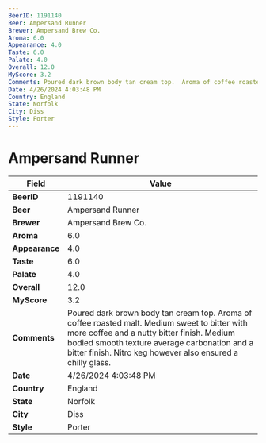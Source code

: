 ```yaml
---
BeerID: 1191140
Beer: Ampersand Runner
Brewer: Ampersand Brew Co.
Aroma: 6.0
Appearance: 4.0
Taste: 6.0
Palate: 4.0
Overall: 12.0
MyScore: 3.2
Comments: Poured dark brown body tan cream top.  Aroma of coffee roasted malt. Medium sweet to bitter with more coffee and a nutty bitter finish. Medium bodied smooth texture average carbonation and a bitter finish. Nitro keg however also ensured a chilly glass.
Date: 4/26/2024 4:03:48 PM
Country: England
State: Norfolk
City: Diss
Style: Porter
---
```


# Ampersand Runner

| Field         | Value |
|---------------|-------|
| **BeerID** | 1191140 |
| **Beer** | Ampersand Runner |
| **Brewer** | Ampersand Brew Co. |
| **Aroma** | 6.0 |
| **Appearance** | 4.0 |
| **Taste** | 6.0 |
| **Palate** | 4.0 |
| **Overall** | 12.0 |
| **MyScore** | 3.2 |
| **Comments** | Poured dark brown body tan cream top.  Aroma of coffee roasted malt. Medium sweet to bitter with more coffee and a nutty bitter finish. Medium bodied smooth texture average carbonation and a bitter finish. Nitro keg however also ensured a chilly glass. |
| **Date** | 4/26/2024 4:03:48 PM |
| **Country** | England |
| **State** | Norfolk |
| **City** | Diss |
| **Style** | Porter |
